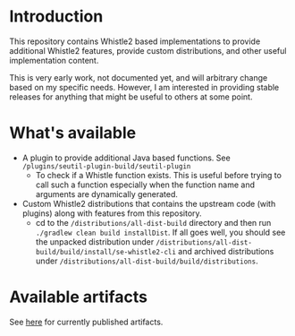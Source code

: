 # Introduction

This repository contains Whistle2 based implementations to provide additional Whistle2 features, provide custom distributions, and other useful implementation content. 

This is very early work, not documented yet, and will arbitrary change based on my specific needs. However, I am interested in providing stable releases for anything that might be useful to others at some point.

# What's available

- A plugin to provide additional Java based functions. See `/plugins/seutil-plugin-build/seutil-plugin`
  - To check if a Whistle function exists. This is useful before trying to call such a function especially when the function name and arguments are dynamically generated.
- Custom Whistle2 distributions that contains the upstream code (with plugins) along with features from this repository.
  - cd to the `/distributions/all-dist-build` directory and then run `./gradlew clean build installDist`. If all goes well, you should see the unpacked distribution under `/distributions/all-dist-build/build/install/se-whistle2-cli` and archived distributions under `/distributions/all-dist-build/build/distributions`.


# Available artifacts

See [here](https://oss.sonatype.org/content/repositories/snapshots/com/essaid/whistle/) for currently published artifacts.
